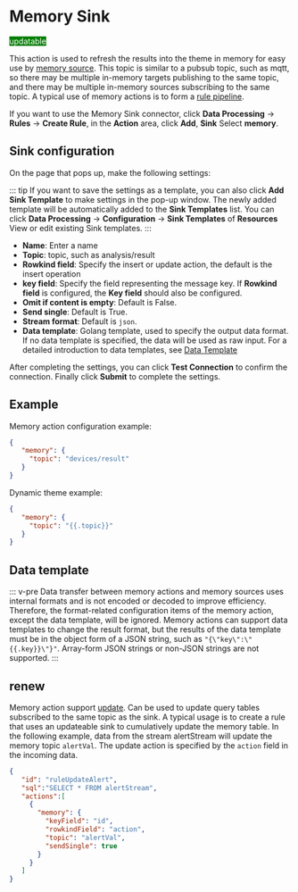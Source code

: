 # Memory Sink

<span style="background:green;color:white">updatable</span>

This action is used to refresh the results into the theme in memory for easy use by [memory source](../memory.md). This topic is similar to a pubsub topic, such as mqtt, so there may be multiple in-memory targets publishing to the same topic, and there may be multiple in-memory sources subscribing to the same topic. A typical use of memory actions is to form a [rule pipeline](../rule_pipeline.md).

If you want to use the Memory Sink connector, click **Data Processing** -> **Rules** -> **Create Rule**, in the **Action** area, click **Add**, **Sink** Select **memory**.

## Sink configuration

On the page that pops up, make the following settings:

::: tip
If you want to save the settings as a template, you can also click **Add Sink Template** to make settings in the pop-up window. The newly added template will be automatically added to the **Sink Templates** list. You can click **Data Processing** -> **Configuration** -> **Sink Templates** of **Resources** View or edit existing Sink templates.
:::

- **Name**: Enter a name
- **Topic**: topic, such as analysis/result
- **Rowkind field**: Specify the insert or update action, the default is the insert operation
- **key field**: Specify the field representing the message key. If **Rowkind field** is configured, the **Key field** should also be configured.
- **Omit if content is empty**: Default is False.
- **Send single**: Default is True.
- **Stream format**: Default is `json`.
- **Data template**: Golang template, used to specify the output data format. If no data template is specified, the data will be used as raw input. For a detailed introduction to data templates, see [Data Template](./data_template.md)

After completing the settings, you can click **Test Connection** to confirm the connection. Finally click **Submit** to complete the settings.

## Example

Memory action configuration example:

```json
{
   "memory": {
     "topic": "devices/result"
   }
}
```

Dynamic theme example:

```json
{
   "memory": {
     "topic": "{{.topic}}"
   }
}
```

## Data template

::: v-pre
Data transfer between memory actions and memory sources uses internal formats and is not encoded or decoded to improve efficiency. Therefore, the format-related configuration items of the memory action, except the data template, will be ignored. Memory actions can support data templates to change the result format, but the results of the data template must be in the object form of a JSON string, such as `"{\"key\":\"{{.key}}\"}"`. Array-form JSON strings or non-JSON strings are not supported.
:::

## renew

Memory action support [update](./sink.md#update-action-sink). Can be used to update query tables subscribed to the same topic as the sink. A typical usage is to create a rule that uses an updateable sink to cumulatively update the memory table. In the following example, data from the stream alertStream will update the memory topic `alertVal`. The update action is specified by the `action` field in the incoming data.

```json
{
   "id": "ruleUpdateAlert",
   "sql":"SELECT * FROM alertStream",
   "actions":[
     {
       "memory": {
         "keyField": "id",
         "rowkindField": "action",
         "topic": "alertVal",
         "sendSingle": true
       }
     }
   ]
}
```